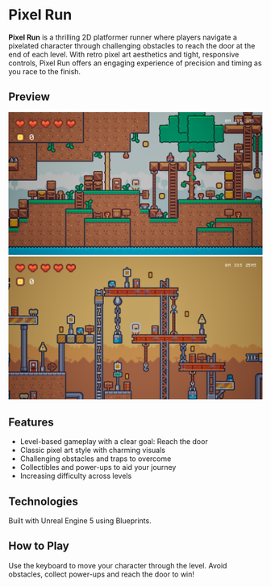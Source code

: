 # Pixel Run

**Pixel Run** is a thrilling 2D platformer runner where players navigate a pixelated character through challenging obstacles to reach the door at the end of each level. With retro pixel art aesthetics and tight, responsive controls, Pixel Run offers an engaging experience of precision and timing as you race to the finish.

## Preview
<img src="images/Level1.png" alt="Level 1" width="1000"/>
<img src="images/Level2.png" alt="Level 2" width="1000"/>

## Features
- Level-based gameplay with a clear goal: Reach the door
- Classic pixel art style with charming visuals
- Challenging obstacles and traps to overcome
- Collectibles and power-ups to aid your journey
- Increasing difficulty across levels

## Technologies
Built with Unreal Engine 5 using Blueprints.

## How to Play
Use the keyboard to move your character through the level. Avoid obstacles, collect power-ups and reach the door to win!

